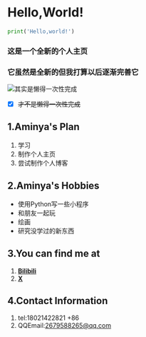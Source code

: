 # **Hello,World!**
```python
print('Hello,world!')
```
### 这是一个全新的个人主页
### 它虽然是全新的但我打算以后逐渐完善它          
![其实是懒得一次性完成](https://i2.hdslb.com/bfs/face/e0edeabd3db870247f770caa3d3301ef6ac8dbe7.jpg@150w_150h.jpg)
- [x] ~~才不是懒得一次性完成~~
## **1.Aminya's Plan**
1. 学习
2. 制作个人主页
3. 尝试制作个人博客
## **2.Aminya's Hobbies**
- 使用Python写一些小程序
- 和朋友一起玩
- 绘画
- 研究没学过的新东西
## **3.You can find me at**
1. **[Bilibili](https://space.bilibili.com/1331353550)**
2. **[X](https://x.com/___Aminya___)**
## **4.Contact Information**
1. tel:18021422821 +86
2. QQEmail:2679588265@qq.com
